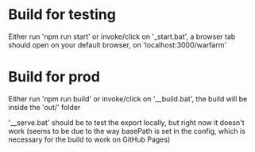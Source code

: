 # Build for testing
Either run 'npm run start' or invoke/click on '_start.bat', a browser tab should open on your default browser, on 'localhost:3000/warfarm'

# Build for prod
Either run 'npm run build' or invoke/click on '__build.bat', the build will be inside the 'out/' folder

'__serve.bat' should be to test the export locally, but right now it doesn't work (seems to be due to the way basePath is set in the config, which is necessary for the build to work on GitHub Pages)
